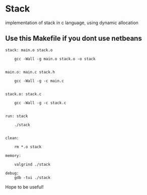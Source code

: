 # Stack
implementation of stack in c language, using dynamic allocation

## Use this Makefile if you dont use netbeans


	stack: main.o stack.o
	
		gcc -Wall -g main.o stack.o -o stack


	main.o: main.c stack.h
	
		gcc -Wall -g -c main.c


	stack.o: stack.c
	
		gcc -Wall -g -c stack.c


	run: stack
	
		./stack


	clean:
	
		rm *.o stack

	memory:
	
		valgrind ./stack

	debug:
		gdb -tui ./stack

Hope to be useful!
